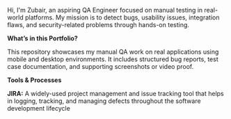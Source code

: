 Hi, I'm Zubair, an aspiring QA Engineer focused on manual testing in real-world platforms.
My mission is to detect bugs, usability issues, integration flaws, and security-related problems through hands-on testing.

**What’s in this Portfolio?**

This repository showcases my manual QA work on real applications using mobile and desktop environments.
It includes structured bug reports, test case documentation, and supporting screenshots or video proof.

**Tools & Processes**

**JIRA:**
 A widely-used project management and issue tracking tool that helps in logging, tracking, and managing defects throughout the software development lifecycle




